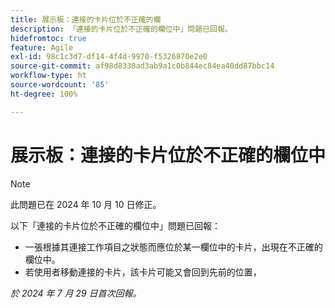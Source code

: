 ```yaml
---
title: 展示板：連接的卡片位於不正確的欄
description: 「連接的卡片位於不正確的欄位中」問題已回報。
hidefromtoc: true
feature: Agile
exl-id: 98c1c3d7-df14-4f4d-9970-f5326870e2e0
source-git-commit: af98d8330ad3ab9a1c0b844ec84ea40dd87bbc14
workflow-type: ht
source-wordcount: '85'
ht-degree: 100%

---
```


# 展示板：連接的卡片位於不正確的欄位中

>[!NOTE]
>
>此問題已在 2024 年 10 月 10 日修正。


以下「連接的卡片位於不正確的欄位中」問題已回報：

* 一張根據其連接工作項目之狀態而應位於某一欄位中的卡片，出現在不正確的欄位中。
* 若使用者移動連接的卡片，該卡片可能又會回到先前的位置，

_於 2024 年 7 月 29 日首次回報。_
